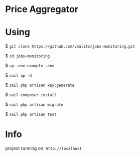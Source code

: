 # Price Aggregator

# Using

$ `git clone https://github.com/vmalits/jobs-monitoring.git`

$ `cd jobs-monitoring`

$ `cp .env.example .env`

$ `sail up -d`

$ `sail php artisan key:generate`

$ `sail composer install`

$ `sail php artisan migrate`

$ `sail php artisan test`

# Info
project running on: `http://localhost`

